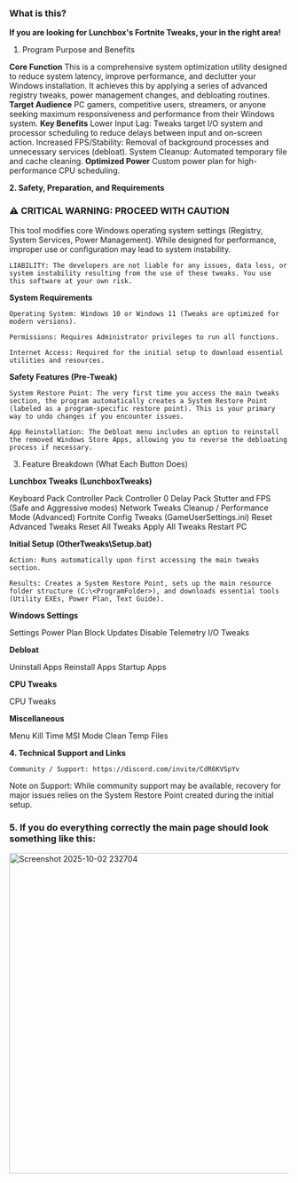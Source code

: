 ### **What is this?**

**If you are looking for Lunchbox's Fortnite Tweaks, your in the right area!**

1. Program Purpose and Benefits

**Core Function**
This is a comprehensive system optimization utility designed to reduce system latency, improve performance, and declutter your Windows installation. It achieves this by applying a series of advanced registry tweaks, power management changes, and debloating routines.
**Target Audience**
PC gamers, competitive users, streamers, or anyone seeking maximum responsiveness and performance from their Windows system.
**Key Benefits**
Lower Input Lag: Tweaks target I/O system and processor scheduling to reduce delays between input and on-screen action. Increased FPS/Stability: Removal of background processes and unnecessary services (debloat). System Cleanup: Automated temporary file and cache cleaning. **Optimized Power**
Custom power plan for high-performance CPU scheduling.

**2. Safety, Preparation, and Requirements**

### **⚠️ CRITICAL WARNING: PROCEED WITH CAUTION**

This tool modifies core Windows operating system settings (Registry, System Services, Power Management). While designed for performance, improper use or configuration may lead to system instability.

    LIABILITY: The developers are not liable for any issues, data loss, or system instability resulting from the use of these tweaks. You use this software at your own risk.

**System Requirements**

    Operating System: Windows 10 or Windows 11 (Tweaks are optimized for modern versions).

    Permissions: Requires Administrator privileges to run all functions.

    Internet Access: Required for the initial setup to download essential utilities and resources.

**Safety Features (Pre-Tweak)**

    System Restore Point: The very first time you access the main tweaks section, the program automatically creates a System Restore Point (labeled as a program-specific restore point). This is your primary way to undo changes if you encounter issues.

    App Reinstallation: The Debloat menu includes an option to reinstall the removed Windows Store Apps, allowing you to reverse the debloating process if necessary.

3. Feature Breakdown (What Each Button Does)


**Lunchbox Tweaks (LunchboxTweaks\)**

Keyboard Pack
Controller Pack
Controller 0 Delay Pack
Stutter and FPS (Safe and Aggressive modes)
Network Tweaks
Cleanup / Performance Mode (Advanced)
Fortnite Config Tweaks (GameUserSettings.ini)
Reset Advanced Tweaks
Reset All Tweaks
Apply All Tweaks
Restart PC


**Initial Setup (OtherTweaks\Setup.bat)**

    Action: Runs automatically upon first accessing the main tweaks section.

    Results: Creates a System Restore Point, sets up the main resource folder structure (C:\<ProgramFolder>), and downloads essential tools (Utility EXEs, Power Plan, Text Guide).

**Windows Settings**

Settings
Power Plan
Block Updates
Disable Telemetry
I/O Tweaks

**Debloat**

Uninstall Apps
Reinstall Apps
Startup Apps

**CPU Tweaks**

CPU Tweaks

**Miscellaneous**

Menu Kill Time
MSI Mode
Clean Temp Files

**4. Technical Support and Links**

    Community / Support: https://discord.com/invite/CdR6KVSpYv

Note on Support: While community support may be available, recovery for major issues relies on the System Restore Point created during the initial setup.

### **5. If you do everything correctly the main page should look something like this:**
   
<img width="800" height="578" alt="Screenshot 2025-10-02 232704" src="https://github.com/user-attachments/assets/41bc86c0-fee8-4df5-953e-e5c29546f6d9" />
